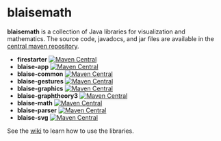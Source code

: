 # blaisemath
**blaisemath** is a collection of Java libraries for visualization and mathematics. The source code, javadocs, and jar files are available in the  [central maven repository](http://search.maven.org/#search%7Cga%7C1%7Cg%3A%22com.googlecode.blaisemath%22).

- **firestarter** [![Maven Central](https://maven-badges.herokuapp.com/maven-central/com.googlecode.blaisemath/firestarter/badge.svg)](https://maven-badges.herokuapp.com/maven-central/com.googlecode.blaisemath/firestarter)
- **blaise-app** [![Maven Central](https://maven-badges.herokuapp.com/maven-central/com.googlecode.blaisemath/blaise-app/badge.svg)](https://maven-badges.herokuapp.com/maven-central/com.googlecode.blaisemath/blaise-app)
- **blaise-common** [![Maven Central](https://maven-badges.herokuapp.com/maven-central/com.googlecode.blaisemath/blaise-common/badge.svg)](https://maven-badges.herokuapp.com/maven-central/com.googlecode.blaisemath/blaise-common)
- **blaise-gestures** [![Maven Central](https://maven-badges.herokuapp.com/maven-central/com.googlecode.blaisemath/blaise-gestures/badge.svg)](https://maven-badges.herokuapp.com/maven-central/com.googlecode.blaisemath/blaise-gestures)
- **blaise-graphics** [![Maven Central](https://maven-badges.herokuapp.com/maven-central/com.googlecode.blaisemath/blaise-graphics/badge.svg)](https://maven-badges.herokuapp.com/maven-central/com.googlecode.blaisemath/blaise-graphics)
- **blaise-graphtheory3** [![Maven Central](https://maven-badges.herokuapp.com/maven-central/com.googlecode.blaisemath/blaise-graphtheory3/badge.svg)](https://maven-badges.herokuapp.com/maven-central/com.googlecode.blaisemath/blaise-graphtheory3)
- **blaise-math** [![Maven Central](https://maven-badges.herokuapp.com/maven-central/com.googlecode.blaisemath/blaise-math/badge.svg)](https://maven-badges.herokuapp.com/maven-central/com.googlecode.blaisemath/blaise-math)
- **blaise-parser** [![Maven Central](https://maven-badges.herokuapp.com/maven-central/com.googlecode.blaisemath/blaise-parser/badge.svg)](https://maven-badges.herokuapp.com/maven-central/com.googlecode.blaisemath/blaise-parser)
- **blaise-svg** [![Maven Central](https://maven-badges.herokuapp.com/maven-central/com.googlecode.blaisemath/blaise-svg/badge.svg)](https://maven-badges.herokuapp.com/maven-central/com.googlecode.blaisemath/blaise-svg)

See the [wiki](https://github.com/triathematician/blaisemath/wiki) to learn how to use the libraries.
